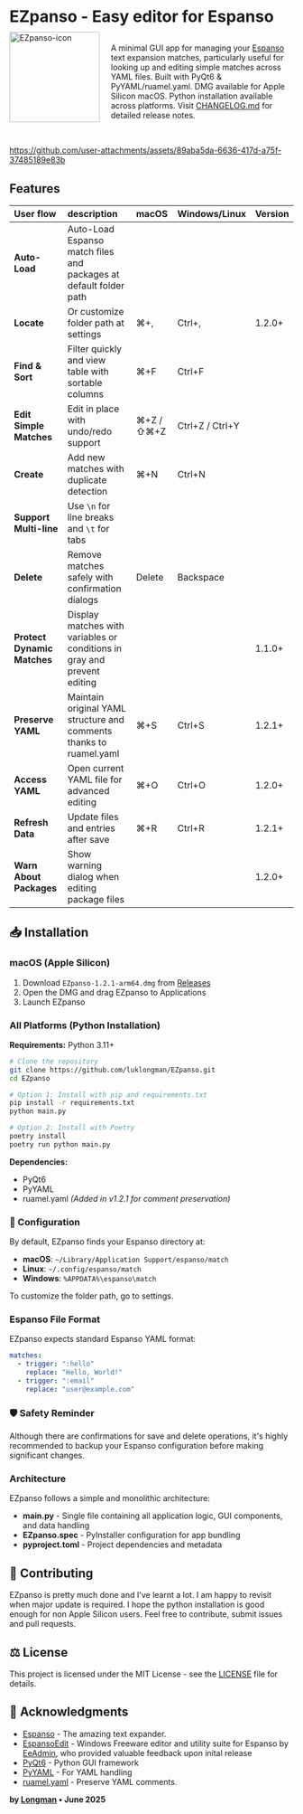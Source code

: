 # EZpanso - Easy editor for Espanso

<div>
  <img src="https://github.com/user-attachments/assets/cb893176-d625-42fd-b332-e72b8827cec4" alt="EZpanso-icon" width="160" align="left" style="margin-right: 20px; margin-top: -20px;" />
  <div>
    <p style="margin-top: 30px;">A minimal GUI app for managing your <a href="https://espanso.org/">Espanso</a> text expansion matches, particularly useful for looking up and editing simple matches across YAML files. Built with PyQt6 & PyYAML/ruamel.yaml. DMG available for Apple Silicon macOS. Python installation available across platforms. Visit <a href="CHANGELOG.md">CHANGELOG.md</a> for detailed release notes.</p>
  </div>
</div>
<br clear="all" />

https://github.com/user-attachments/assets/89aba5da-6636-417d-a75f-37485189e83b

## Features

| User flow | description | macOS | Windows/Linux | Version |
|:------|:-------------|:-------|:---------------|:---------|
| **Auto-Load** | Auto-Load Espanso match files and packages at default folder path |  |  | |
| **Locate** | Or customize folder path at settings| ⌘+, | Ctrl+, | 1.2.0+ |
| **Find & Sort** | Filter quickly and view table with sortable columns | ⌘+F | Ctrl+F | |
| **Edit Simple Matches** | Edit in place with undo/redo support | ⌘+Z / ⇧⌘+Z | Ctrl+Z / Ctrl+Y | |
| **Create** | Add new matches with duplicate detection | ⌘+N | Ctrl+N | |
| **Support Multi-line** | Use `\n` for line breaks and `\t` for tabs |  |  | |
| **Delete** | Remove matches safely with confirmation dialogs | Delete | Backspace | |
| **Protect Dynamic Matches** | Display matches with variables or conditions in gray and prevent editing |  |  | 1.1.0+ |
| **Preserve YAML** | Maintain original YAML structure and comments thanks to ruamel.yaml | ⌘+S | Ctrl+S | 1.2.1+ |
| **Access YAML** | Open current YAML file for advanced editing | ⌘+O | Ctrl+O | 1.2.0+ |
| **Refresh Data** | Update files and entries after save | ⌘+R | Ctrl+R | 1.2.1+ |
| **Warn About Packages** | Show warning dialog when editing package files |  |  | 1.2.0+ |

## 📥 Installation

### macOS (Apple Silicon)

1. Download `EZpanso-1.2.1-arm64.dmg` from [Releases](https://github.com/luklongman/EZpanso/releases)
2. Open the DMG and drag EZpanso to Applications
3. Launch EZpanso

### All Platforms (Python Installation)

**Requirements:** Python 3.11+

```bash
# Clone the repository
git clone https://github.com/luklongman/EZpanso.git
cd EZpanso

# Option 1: Install with pip and requirements.txt
pip install -r requirements.txt
python main.py

# Option 2: Install with Poetry
poetry install
poetry run python main.py
```

**Dependencies:**

- PyQt6
- PyYAML
- ruamel.yaml *(Added in v1.2.1 for comment preservation)*

### 🔧 Configuration

By default, EZpanso finds your Espanso directory at:

- **macOS**: `~/Library/Application Support/espanso/match`
- **Linux**: `~/.config/espanso/match`
- **Windows**: `%APPDATA%\espanso\match`

To customize the folder path, go to settings.

### Espanso File Format

EZpanso expects standard Espanso YAML format:

```yaml
matches:
  - trigger: ":hello"
    replace: "Hello, World!"
  - trigger: ":email"
    replace: "user@example.com"
```

### 🛡️ Safety Reminder

Although there are confirmations for save and delete operations, it's highly recommended to backup your Espanso configuration before making significant changes.

### Architecture

EZpanso follows a simple and monolithic architecture:

- **main.py** - Single file containing all application logic, GUI components, and data handling
- **EZpanso.spec** - PyInstaller configuration for app bundling  
- **pyproject.toml** - Project dependencies and metadata

## 🤝 Contributing

EZpanso is pretty much done and I've learnt a lot. I am happy to revisit when major update is required. I hope the python installation is good enough for non Apple Silicon users. Feel free to contribute, submit issues and pull requests.

## ⚖️ License

This project is licensed under the MIT License - see the [LICENSE](LICENSE) file for details.

## 🙏 Acknowledgments

- [Espanso](https://espanso.org/) - The amazing text expander.
- [EspansoEdit](https://ee.qqv.com.au/) - Windows Freeware editor and utility suite for Espanso by [EeAdmin](https://www.reddit.com/user/EeAdmin/), who provided valuable feedback upon inital release
- [PyQt6](https://riverbankcomputing.com/software/pyqt/) - Python GUI framework
- [PyYAML](https://pyyaml.org/) - For YAML handling
- [ruamel.yaml](yaml.dev/doc/ruamel.yaml/) - Preserve YAML comments.

**by [Longman](https://www.instagram.com/l.ongman) • June 2025**
